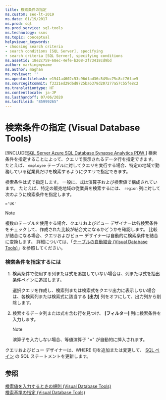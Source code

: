 ```yaml
---
title: 検索条件の指定
ms.custom: seo-lt-2019
ms.date: 01/19/2017
ms.prod: sql
ms.prod_service: sql-tools
ms.technology: ssms
ms.topic: conceptual
helpviewer_keywords:
- choosing search criteria
- search conditions [SQL Server], specifying
- search criteria [SQL Server], specifying conditions
ms.assetid: 18e2c759-68ec-4efe-b208-2f73418cd9bd
author: markingmyname
ms.author: maghan
ms.reviewer: ''
ms.openlocfilehash: e1541a4602c53c96dfad36c549bc75c8cf76fae5
ms.sourcegitcommit: f3321ed29d6d8725ba6378d207277a57cb5fe8c2
ms.translationtype: HT
ms.contentlocale: ja-JP
ms.lasthandoff: 07/06/2020
ms.locfileid: "85999265"
---
```

# <a name="specify-search-conditions-visual-database-tools"></a>検索条件の指定 (Visual Database Tools)
[!INCLUDE[SQL Server Azure SQL Database Synapse Analytics PDW ](../../includes/applies-to-version/sql-asdb-asdbmi-asa-pdw.md)]
検索条件を指定することによって、クエリで表示されるデータ行を指定できます。 たとえば、 `employee` テーブルに対してクエリを実行する場合、特定の地域で勤務している従業員だけを検索するようにクエリで指定できます。  
  
検索条件は式で指定します。 一般に、式は演算子および検索値で構成されています。 たとえば、特定の販売地域の従業員を検索するには、 `region` 列に対して次のように検索条件を指定します。  
  
```  
='UK'  
```  
  
> [!NOTE]  
> 複数のテーブルを使用する場合、クエリおよびビュー デザイナーは各検索条件をチェックして、作成された比較が結合文になるかどうかを確認します。 比較が結合になる場合、クエリおよびビュー デザイナーは自動的に検索条件を結合に変換します。 詳細については、「[テーブルの自動結合 (Visual Database Tools)](../../ssms/visual-db-tools/join-tables-automatically-visual-database-tools.md)」を参照してください。  
  
### <a name="to-specify-search-conditions"></a>検索条件を指定するには  
  
1.  検索条件で使用する列または式を追加していない場合は、列または式を抽出条件ペインに追加します。  
  
    選択クエリを作成し、検索列または検索式をクエリ出力に表示しない場合は、各検索列または検索式に該当する **[出力]** 列をオフにして、出力列から削除します。  
  
2.  検索するデータ列または式を含む行を見つけ、 **[フィルター]** 列に検索条件を入力します。  
  
    > [!NOTE]  
    > 演算子を入力しない場合、等値演算子 "=" が自動的に挿入されます。  
  
クエリおよびビュー デザイナーは、WHERE 句を追加または変更して、 [SQL ペイン](../../ssms/visual-db-tools/sql-pane-visual-database-tools.md) の SQL ステートメントを更新します。  
  
## <a name="see-also"></a>参照  
[検索値を入力するときの規則 (Visual Database Tools)](../../ssms/visual-db-tools/rules-for-entering-search-values-visual-database-tools.md)  
[検索基準の指定 (Visual Database Tools)](../../ssms/visual-db-tools/specify-search-criteria-visual-database-tools.md)  
  
